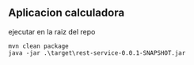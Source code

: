 ## Aplicacion calculadora

ejecutar en la raiz del repo
```
mvn clean package
java -jar .\target\rest-service-0.0.1-SNAPSHOT.jar
```
